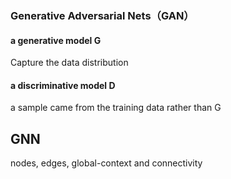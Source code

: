 ### Generative Adversarial Nets（GAN）



#### a generative model G

Capture the data distribution



#### a discriminative model D

a sample came from the training data rather than G







## GNN

nodes, edges, global-context and connectivity 









